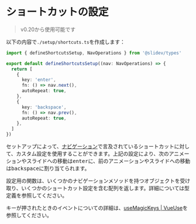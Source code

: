 # ショートカットの設定

> v0.20から使用可能です

<Environment type="client" />

以下の内容で`./setup/shortcuts.ts`を作成します：

```ts
import { defineShortcutsSetup, NavOperations } from '@slidev/types'

export default defineShortcutsSetup((nav: NavOperations) => {
  return [
    {
      key: 'enter',
      fn: () => nav.next(),
      autoRepeat: true,
    },
    {
      key: 'backspace',
      fn: () => nav.prev(),
      autoRepeat: true,
    },
  ]
})
```

セットアップによって、[ナビゲーション](/guide/navigation#navigation-bar)で言及されているショートカットに対して、カスタム設定を使用することができます。上記の設定により、次のアニメーションやスライドへの移動は<kbd>enter</kbd>に、前のアニメーションやスライドへの移動は<kbd>backspace</kbd>に割り当てられます。

設定用の関数は、いくつかのナビゲーションメソッドを持つオブジェクトを受け取り、いくつかのショートカット設定を含む配列を返します。詳細については型定義を参照してください。

キーが押されたときのイベントについての詳細は、[useMagicKeys | VueUse](https://vueuse.org/core/useMagicKeys/)を参照してください。
